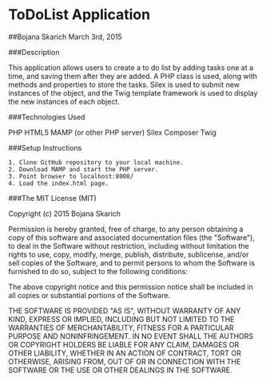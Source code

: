 # ToDoList Application

##Bojana Skarich March 3rd, 2015

###Description

This application allows users to create a to do list by adding tasks one at a time, and saving them after they are added. A PHP class is used, along with methods and properties to store the tasks. Silex is used to submit new instances of the object, and the Twig template framework is used to display the new instances of each object.

###Technologies Used

PHP 
HTML5 
MAMP (or other PHP server)
Silex
Composer
Twig

###Setup Instructions

    1. Clone GitHub repository to your local machine.
    2. Download MAMP and start the PHP server.
    3. Point browser to localhost:8000/
    4. Load the index.html page.

###The MIT License (MIT)

Copyright (c) 2015 Bojana Skarich

Permission is hereby granted, free of charge, to any person obtaining a copy of this software and associated documentation files (the "Software"), to deal in the Software without restriction, including without limitation the rights to use, copy, modify, merge, publish, distribute, sublicense, and/or sell copies of the Software, and to permit persons to whom the Software is furnished to do so, subject to the following conditions:

The above copyright notice and this permission notice shall be included in all copies or substantial portions of the Software.

THE SOFTWARE IS PROVIDED "AS IS", WITHOUT WARRANTY OF ANY KIND, EXPRESS OR IMPLIED, INCLUDING BUT NOT LIMITED TO THE WARRANTIES OF MERCHANTABILITY, FITNESS FOR A PARTICULAR PURPOSE AND NONINFRINGEMENT. IN NO EVENT SHALL THE AUTHORS OR COPYRIGHT HOLDERS BE LIABLE FOR ANY CLAIM, DAMAGES OR OTHER LIABILITY, WHETHER IN AN ACTION OF CONTRACT, TORT OR OTHERWISE, ARISING FROM, OUT OF OR IN CONNECTION WITH THE SOFTWARE OR THE USE OR OTHER DEALINGS IN THE SOFTWARE.
